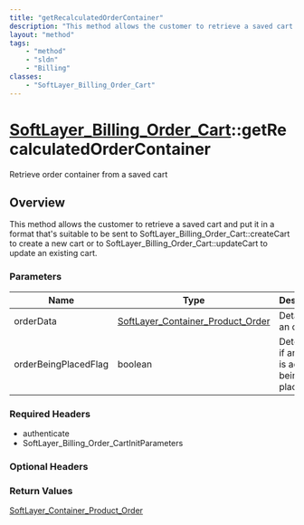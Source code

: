 ```yaml
---
title: "getRecalculatedOrderContainer"
description: "This method allows the customer to retrieve a saved cart and put it in a format that's suitable to be sent to SoftLayer_... "
layout: "method"
tags:
    - "method"
    - "sldn"
    - "Billing"
classes:
    - "SoftLayer_Billing_Order_Cart"
---
```

# [SoftLayer_Billing_Order_Cart](/reference/services/SoftLayer_Billing_Order_Cart)::getRecalculatedOrderContainer

Retrieve order container from a saved cart


## Overview 
This method allows the customer to retrieve a saved cart and put it in a format that's suitable to be sent to SoftLayer_Billing_Order_Cart::createCart to create a new cart or to SoftLayer_Billing_Order_Cart::updateCart to update an existing cart. 

### Parameters 
|Name | Type | Description |
| --- | --- | --- |
|orderData| <a href='/reference/datatypes/SoftLayer_Container_Product_Order'>SoftLayer_Container_Product_Order </a>| Details for an order|
|orderBeingPlacedFlag| boolean| Determines if an order is actually being placed|


### Required Headers
* authenticate
* SoftLayer_Billing_Order_CartInitParameters

### Optional Headers

### Return Values
<a href='/reference/datatypes/SoftLayer_Container_Product_Order'>SoftLayer_Container_Product_Order </a>

